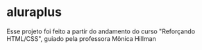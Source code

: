 # aluraplus
Esse projeto foi feito a partir do andamento do curso "Reforçando HTML/CSS", guiado pela professora Mônica Hillman
